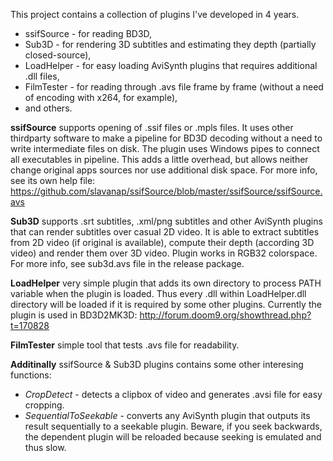 This project contains a collection of plugins I've developed in 4 years.

* ssifSource - for reading BD3D,
* Sub3D - for rendering 3D subtitles and estimating they depth (partially closed-source),
* LoadHelper - for easy loading AviSynth plugins that requires additional .dll files,
* FilmTester - for reading through .avs file frame by frame (without a need of encoding with x264, for example),
* and others. 


**ssifSource** supports opening of .ssif files or .mpls files. It uses other thirdparty software to make a pipeline for BD3D decoding without a need to write intermediate files on disk. The plugin uses Windows pipes to connect all executables in pipeline. This adds a little overhead, but allows neither change original apps sources nor use additional disk space. For more info, see its own help file: https://github.com/slavanap/ssifSource/blob/master/ssifSource/ssifSource.avs

**Sub3D** supports .srt subtitles, .xml/png subtitles and other AviSynth plugins that can render subtitles over casual 2D video. It is able to extract subtitles from 2D video (if original is available), compute their depth (according 3D video) and render them over 3D video. Plugin works in RGB32 colorspace. For more info, see sub3d.avs file in the release package.

**LoadHelper** very simple plugin that adds its own directory to process PATH variable when the plugin is loaded. Thus every .dll within LoadHelper.dll directory will be loaded if it is required by some other plugins. Currently the plugin is used in BD3D2MK3D: http://forum.doom9.org/showthread.php?t=170828

**FilmTester** simple tool that tests .avs file for readability.

**Additinally** ssifSource & Sub3D plugins contains some other interesing functions:
* *CropDetect* - detects a clipbox of video and generates .avsi file for easy cropping.
* *SequentialToSeekable* - converts any AviSynth plugin that outputs its result sequentially to a seekable plugin. Beware, if you seek backwards, the dependent plugin will be reloaded because seeking is emulated and thus slow.
